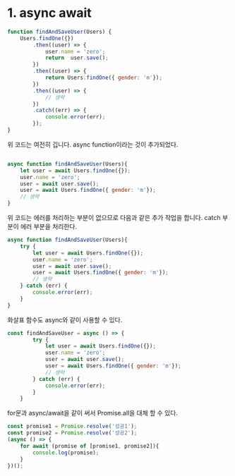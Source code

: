 # 1. async await

~~~javascript
function findAndSaveUser(Users) {
    Users.findOne({})
        .then((user) => {
            user.name = 'zero';
            return  user.save();
        })
        .then((user) => {
            return Users.findOne({ gender: 'm'});
        })
        .then((user) => {
            // 생략
        })
        .catch((err) => {
            console.error(err);
        });
}
~~~

위 코드는 여전히 깁니다. async function이라는 것이 추가되었다. 

~~~~javascript

async function findAndSaveUser(Users){
    let user = await Users.findOne({});
    user.name = 'zero';
    user = await user.save();
    user = await Users.findOne({ gender: 'm'});
    // 생략
}
~~~~

위 코드는 에러를 처리하는 부분이 없으므로 다음과 같은 추가 작업을 합니다. catch 부분이 에러 부분을 처리한다.

~~~javascript
async function findAndSaveUser(Users){
    try {
        let user = await Users.findOne({});
        user.name = 'zero';
        user = await user.save();
        user = await Users.findOne({ gender: 'm'});
        // 생략
    } catch (err) {
        console.error(err);
    }
}
~~~

화살표 함수도 async와 같이 사용할 수 있다. 

~~~javascript
const findAndSaveUser = async () => {
        try {
            let user = await Users.findOne({});
            user.name = 'zero';
            user = await user.save();
            user = await Users.findOne({ gender: 'm'});
            // 생략
        } catch (err) {
            console.error(err);
        }
    }

~~~

for문과 async/await을 같이 써서 Promise.all을 대체 할 수 있다. 

~~~javascript
const promise1 = Promise.resolve('성공1');
const promise2 = Promise.resolve('성공2');
(async () => {
    for await (promise of [promise1, promise2]){
        console.log(promise);
    }
})();
~~~

















